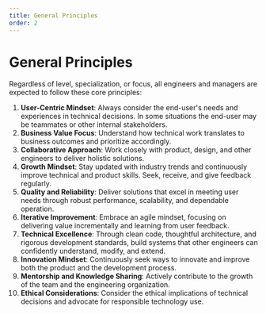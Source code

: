 ```yaml
---
title: General Principles
order: 2
---
```


# General Principles

Regardless of level, specialization, or focus, all engineers and managers are expected to follow these core principles:

1. **User-Centric Mindset**: Always consider the end-user's needs and experiences in technical decisions. In some situations the end-user may be teammates or other internal stakeholders.
2. **Business Value Focus**: Understand how technical work translates to business outcomes and prioritize accordingly.
3. **Collaborative Approach**: Work closely with product, design, and other engineers to deliver holistic solutions.
4. **Growth Mindset**: Stay updated with industry trends and continuously improve technical and product skills. Seek, receive, and give feedback regularly.
5. **Quality and Reliability**: Deliver solutions that excel in meeting user needs through robust performance, scalability, and dependable operation.
6. **Iterative Improvement**: Embrace an agile mindset, focusing on delivering value incrementally and learning from user feedback.
7. **Technical Excellence**: Through clean code, thoughtful architecture, and rigorous development standards, build systems that other engineers can confidently understand, modify, and extend.
8. **Innovation Mindset**: Continuously seek ways to innovate and improve both the product and the development process.
9. **Mentorship and Knowledge Sharing**: Actively contribute to the growth of the team and the engineering organization.
10. **Ethical Considerations**: Consider the ethical implications of technical decisions and advocate for responsible technology use.
